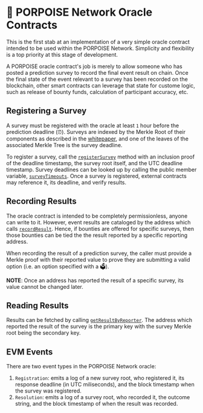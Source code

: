 # 🐬 PORPOISE Network Oracle Contracts

This is the first stab at an implementation of a very simple oracle contract intended to be used within the PORPOISE Network. Simplicity and flexibility is
a top priority at this stage of development. 

A PORPOISE oracle contract's job is merely to allow someone who has posted a prediction survey to record the final event result on chain. Once the final state of 
the event relevant to a survey has been recorded on the blockchain, other smart contracts can leverage that state for custome logic, such as release of bounty funds, 
calculation of participant accuracy, etc. 

## Registering a Survey

A survey must be registered with the oracle at least `1` hour before the prediction deadline (⏰). Surveys are indexed by the Merkle Root of their components 
as described in the [whitepaper](https://info.porpoise.network/whitepaper/survey-commitment-protocol), and one of the leaves of the associated Merkle Tree is 
the survey deadline. 

To register a survey, call the [`registerSurvey`](/contracts/Porpacle.sol#L42) method with an inclusion proof of the deadline timestamp, the survey root itself, and the UTC deadline timestamp. Survey deadlines can be looked up by calling the public member variable, [`surveyTimeouts`](/contracts/Porpacle.sol#L16). Once a survey is registered, external contracts may reference it, its deadline, and verify results. 

## Recording Results

The oracle contract is intended to be completely permissionless, anyone can write to it. However, event results are cataloged by the address which calls
[`recordResult`](/contracts/Porpacle.sol#L53). Hence, if bounties are offered for specific surveys, then those bounties can be tied the the result reported by a specific reporting address. 

When recording the result of a prediction survey, the caller must provide a Merkle proof with their reported value to prove they are submitting a valid option (i.e. an 
option specified with a 🗳️). 

**NOTE**: Once an address has reported the result of a specific survey, its value cannot be changed later. 

## Reading Results

Results can be fetched by calling [`getResultByReporter`](/contracts/Porpacle.sol#L67). The address which reported the result of the survey is the primary key 
with the survey Merkle root being the secondary key. 

## EVM Events

There are two event types in the PORPOISE Network oracle:

1. `Registration`: emits a log of a new survey root, who registered it, its response deadline (in UTC miliseconds), and the block timestamp when the survey was registered.
2. `Resolution`: emits a log of a survey root, who recorded it, the outcome string, and the block timestamp of when the result was recorded. 